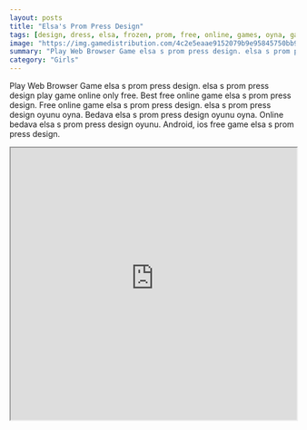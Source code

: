```yaml
---
layout: posts
title: "Elsa's Prom Press Design"
tags: [design, dress, elsa, frozen, prom, free, online, games, oyna, game, free, games, play, play, games]
image: "https://img.gamedistribution.com/4c2e5eaae9152079b9e95845750bb9ab.jpg"
summary: "Play Web Browser Game elsa s prom press design. elsa s prom press design play game online only free. Best free online game elsa s prom press design. Free online game elsa s prom press design. elsa s prom press design oyunu oyna. Bedava elsa s prom press design oyunu oyna. Online bedava elsa s prom press design oyunu. Android, ios free game elsa s prom press design."
category: "Girls"
---
```


Play Web Browser Game elsa s prom press design. elsa s prom press design play game online only free. Best free online game elsa s prom press design. Free online game elsa s prom press design. elsa s prom press design oyunu oyna. Bedava elsa s prom press design oyunu oyna. Online bedava elsa s prom press design oyunu. Android, ios free game elsa s prom press design.

<iframe width="100%" height="480px;" src="https://flash.gamedistribution.com?game=4c2e5eaae9152079b9e95845750bb9ab"></iframe>
